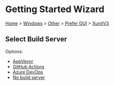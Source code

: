 <!--
GENERATED FILE - DO NOT EDIT
This file was generated by [MarkdownSnippets](https://github.com/SimonCropp/MarkdownSnippets).
Source File: /docs/mdsource/wiz/Windows_Other_Gui_XunitV3.source.md
To change this file edit the source file and then run MarkdownSnippets.
-->

# Getting Started Wizard

[Home](/docs/wiz/readme.md) > [Windows](Windows.md) > [Other](Windows_Other.md) > [Prefer GUI](Windows_Other_Gui.md) > [XunitV3](Windows_Other_Gui_XunitV3.md)

## Select Build Server

Options:
 * [AppVeyor](Windows_Other_Gui_XunitV3_AppVeyor.md)
 * [GitHub Actions](Windows_Other_Gui_XunitV3_GitHubActions.md)
 * [Azure DevOps](Windows_Other_Gui_XunitV3_AzureDevOps.md)
 * [No build server](Windows_Other_Gui_XunitV3_None.md)
